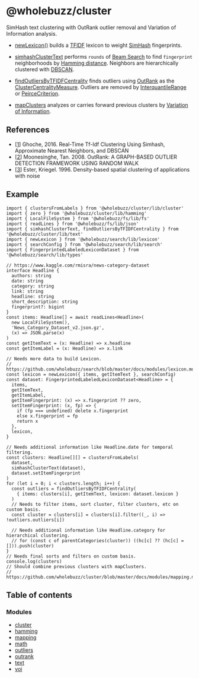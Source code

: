 # @wholebuzz/cluster

SimHash text clustering with OutRank outlier removal and Variation of Information analysis.

- [newLexicon()](https://github.com/wholebuzz/search/blob/master/docs/modules/lexicon.md#newlexicon) builds a [TFIDF](https://en.wikipedia.org/wiki/Tf%E2%80%93idf) lexicon to weight [SimHash](https://en.wikipedia.org/wiki/SimHash) fingerprints.

- [simhashClusterText](docs/modules/text.md#simhashclustertext) performs `rounds` of [Beam Search](https://en.wikipedia.org/wiki/Beam_search) to find `fingerprint` neighborhoods by [Hamming distance](https://en.wikipedia.org/wiki/Hamming_distance). Neighbors are hierarchically clustered with [DBSCAN](https://en.wikipedia.org/wiki/DBSCAN).

- [findOutliersByTFIDFCentrality](docs/modules/text.md#findoutliersbytfidfcentrality) finds outliers using [OutRank](https://www.cse.msu.edu/~ptan/papers/IJAIT.pdf) as the [ClusterCentralityMeasure](https://github.com/wholebuzz/cluster/blob/master/docs/enums/outliers.clustercentralitymeasure.md). Outliers are removed by [InterquantileRange](docs/enums/outliers.findoutliersmethod.md#interquantilerange) or [PeirceCriterion](docs/enums/outliers.findoutliersmethod.md#peircecriterion).

- [mapClusters](docs/modules/mapping.md#mapclusters) analyzes or carries forward previous clusters by [Variation of Information](https://en.wikipedia.org/wiki/Variation_of_information).

## References

- [[1](https://dash.harvard.edu/bitstream/handle/1/38811431/GHOCHE-SENIORTHESIS-2016.pdf)] Ghoche, 2016. Real-Time Tf-Idf Clustering Using Simhash, Approximate Nearest Neighbors, and DBSCAN
- [[2](https://www.cse.msu.edu/~ptan/papers/IJAIT.pdf)] Moonesinghe, Tan. 2008. OutRank: A GRAPH-BASED OUTLIER DETECTION FRAMEWORK USING RANDOM WALK
- [[3](https://en.wikipedia.org/wiki/DBSCAN)] Ester, Kriegel. 1996. Density-based spatial clustering of applications with noise

## Example

```
import { clustersFromLabels } from '@wholebuzz/cluster/lib/cluster'
import { zero } from '@wholebuzz/cluster/lib/hamming'
import { LocalFileSystem } from '@wholebuzz/fs/lib/fs'
import { readLines } from '@wholebuzz/fs/lib/json'
import { simhashClusterText, findOutliersByTFIDFCentrality } from '@wholebuzz/cluster/lib/text'
import { newLexicon } from '@wholebuzz/search/lib/lexicon'
import { searchConfig } from '@wholebuzz/search/lib/search'
import { FingerprintedLabeledLexiconDataset } from '@wholebuzz/search/lib/types'

// https://www.kaggle.com/rmisra/news-category-dataset
interface Headline {
  authors: string
  date: string
  category: string
  link: string
  headline: string
  short_description: string
  fingerprint?: bigint
}
const items: Headline[] = await readLines<Headline>(
  new LocalFileSystem(),
  'News_Category_Dataset_v2.json.gz',
  (x) => JSON.parse(x)
)
const getItemText = (x: Headline) => x.headline
const getItemLabel = (x: Headline) => x.link

// Needs more data to build Lexicon.
// https://github.com/wholebuzz/search/blob/master/docs/modules/lexicon.md#readlexicon
const lexicon = newLexicon({ items, getItemText }, searchConfig)
const dataset: FingerprintedLabeledLexiconDataset<Headline> = {
  items,
  getItemText,
  getItemLabel,
  getItemFingerprint: (x) => x.fingerprint ?? zero,
  setItemFingerprint: (x, fp) => {
    if (fp === undefined) delete x.fingerprint
    else x.fingerprint = fp
    return x
  },
  lexicon,
}

// Needs additional information like Headline.date for temporal filtering.
const clusters: Headline[][] = clustersFromLabels(
  dataset,
  simhashClusterText(dataset),
  dataset.setItemFingerprint
)
for (let i = 0; i < clusters.length; i++) {
  const outliers = findOutliersByTFIDFCentrality(
    { items: clusters[i], getItemText, lexicon: dataset.lexicon }
  )
  // Needs to filter items, sort cluster, filter clusters, etc on custom basis.
  const cluster = clusters[i] = clusters[i].filter((_, i) => !outliers.outliers[i])

  // Needs additional information like Headline.category for hierarchical clustering.
  // for (const c of parentCategories(cluster)) ((hc[c] ?? (hc[c] = [])).push(cluster)
}
// Needs final sorts and filters on custom basis.
console.log(clusters)
// Should combine previous clusters with mapClusters.
// https://github.com/wholebuzz/cluster/blob/master/docs/modules/mapping.md#mapclusters
```

## Table of contents

### Modules

- [cluster](docs/modules/cluster.md)
- [hamming](docs/modules/hamming.md)
- [mapping](docs/modules/mapping.md)
- [math](docs/modules/math.md)
- [outliers](docs/modules/outliers.md)
- [outrank](docs/modules/outrank.md)
- [text](docs/modules/text.md)
- [voi](docs/modules/voi.md)

